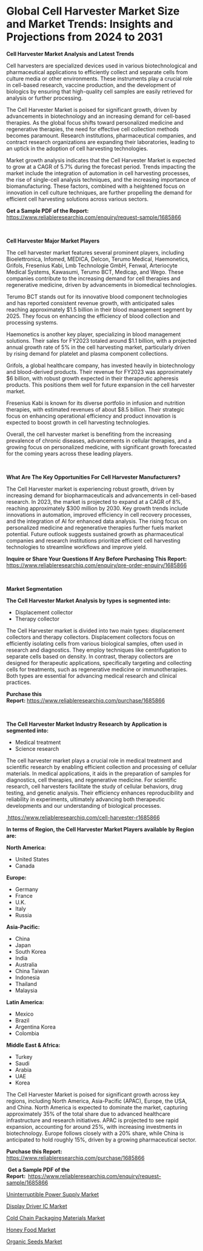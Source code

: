 <p><h1>Global Cell Harvester Market Size and Market Trends: Insights and Projections from 2024 to 2031</h1></p><p><strong>Cell Harvester Market Analysis and Latest Trends</strong></p>
<p><p>Cell harvesters are specialized devices used in various biotechnological and pharmaceutical applications to efficiently collect and separate cells from culture media or other environments. These instruments play a crucial role in cell-based research, vaccine production, and the development of biologics by ensuring that high-quality cell samples are easily retrieved for analysis or further processing.</p><p>The Cell Harvester Market is poised for significant growth, driven by advancements in biotechnology and an increasing demand for cell-based therapies. As the global focus shifts toward personalized medicine and regenerative therapies, the need for effective cell collection methods becomes paramount. Research institutions, pharmaceutical companies, and contract research organizations are expanding their laboratories, leading to an uptick in the adoption of cell harvesting technologies.</p><p>Market growth analysis indicates that the Cell Harvester Market is expected to grow at a CAGR of 5.7% during the forecast period. Trends impacting the market include the integration of automation in cell harvesting processes, the rise of single-cell analysis techniques, and the increasing importance of biomanufacturing. These factors, combined with a heightened focus on innovation in cell culture techniques, are further propelling the demand for efficient cell harvesting solutions across various sectors.</p></p>
<p><strong>Get a Sample PDF of the Report:&nbsp;</strong> <a href="https://www.reliableresearchiq.com/enquiry/request-sample/1685866?utm_campaign=1119&utm_medium=2&utm_source=Github&utm_content=ia&utm_term=17122024&utm_id=cell-harvester">https://www.reliableresearchiq.com/enquiry/request-sample/1685866</a></p>
<p>&nbsp;</p>
<p><strong>Cell Harvester Major Market Players</strong></p>
<p><p>The cell harvester market features several prominent players, including Bioelettronica, Infomed, MEDICA, Delcon, Terumo Medical, Haemonetics, Grifols, Fresenius Kabi, Lmb Technologie GmbH, Fenwal, Arteriocyte Medical Systems, Kawasumi, Terumo BCT, Medicap, and Wego. These companies contribute to the increasing demand for cell therapies and regenerative medicine, driven by advancements in biomedical technologies.</p><p>Terumo BCT stands out for its innovative blood component technologies and has reported consistent revenue growth, with anticipated sales reaching approximately $1.5 billion in their blood management segment by 2025. They focus on enhancing the efficiency of blood collection and processing systems.</p><p>Haemonetics is another key player, specializing in blood management solutions. Their sales for FY2023 totaled around $1.1 billion, with a projected annual growth rate of 5% in the cell harvesting market, particularly driven by rising demand for platelet and plasma component collections.</p><p>Grifols, a global healthcare company, has invested heavily in biotechnology and blood-derived products. Their revenue for FY2023 was approximately $6 billion, with robust growth expected in their therapeutic apheresis products. This positions them well for future expansion in the cell harvester market.</p><p>Fresenius Kabi is known for its diverse portfolio in infusion and nutrition therapies, with estimated revenues of about $8.5 billion. Their strategic focus on enhancing operational efficiency and product innovation is expected to boost growth in cell harvesting technologies.</p><p>Overall, the cell harvester market is benefiting from the increasing prevalence of chronic diseases, advancements in cellular therapies, and a growing focus on personalized medicine, with significant growth forecasted for the coming years across these leading players.</p></p>
<p>&nbsp;</p>
<p><strong>What Are The Key Opportunities For Cell Harvester Manufacturers?</strong></p>
<p><p>The Cell Harvester market is experiencing robust growth, driven by increasing demand for biopharmaceuticals and advancements in cell-based research. In 2023, the market is projected to expand at a CAGR of 8%, reaching approximately $300 million by 2030. Key growth trends include innovations in automation, improved efficiency in cell recovery processes, and the integration of AI for enhanced data analysis. The rising focus on personalized medicine and regenerative therapies further fuels market potential. Future outlook suggests sustained growth as pharmaceutical companies and research institutions prioritize efficient cell harvesting technologies to streamline workflows and improve yield.</p></p>
<p><strong>Inquire or Share Your Questions If Any Before Purchasing This Report:</strong> <a href="https://www.reliableresearchiq.com/enquiry/pre-order-enquiry/1685866?utm_campaign=1119&utm_medium=2&utm_source=Github&utm_content=ia&utm_term=17122024&utm_id=cell-harvester">https://www.reliableresearchiq.com/enquiry/pre-order-enquiry/1685866</a></p>
<p>&nbsp;</p>
<p><strong>Market Segmentation</strong></p>
<p><strong>The Cell Harvester Market Analysis by types is segmented into:</strong></p>
<p><ul><li>Displacement collector</li><li>Therapy collector</li></ul></p>
<p><p>The Cell Harvester market is divided into two main types: displacement collectors and therapy collectors. Displacement collectors focus on efficiently isolating cells from various biological samples, often used in research and diagnostics. They employ techniques like centrifugation to separate cells based on density. In contrast, therapy collectors are designed for therapeutic applications, specifically targeting and collecting cells for treatments, such as regenerative medicine or immunotherapies. Both types are essential for advancing medical research and clinical practices.</p></p>
<p><strong>Purchase this Report:&nbsp;</strong><a href="https://www.reliableresearchiq.com/purchase/1685866?utm_campaign=1119&utm_medium=2&utm_source=Github&utm_content=ia&utm_term=17122024&utm_id=cell-harvester">https://www.reliableresearchiq.com/purchase/1685866</a></p>
<p>&nbsp;</p>
<p><strong>The Cell Harvester Market Industry Research by Application is segmented into:</strong></p>
<p><ul><li>Medical treatment</li><li>Science research</li></ul></p>
<p><p>The cell harvester market plays a crucial role in medical treatment and scientific research by enabling efficient collection and processing of cellular materials. In medical applications, it aids in the preparation of samples for diagnostics, cell therapies, and regenerative medicine. For scientific research, cell harvesters facilitate the study of cellular behaviors, drug testing, and genetic analysis. Their efficiency enhances reproducibility and reliability in experiments, ultimately advancing both therapeutic developments and our understanding of biological processes.</p></p>
<p><a href="https://www.reliableresearchiq.com/cell-harvester-r1685866?utm_campaign=1119&utm_medium=2&utm_source=Github&utm_content=ia&utm_term=17122024&utm_id=cell-harvester">&nbsp;https://www.reliableresearchiq.com/cell-harvester-r1685866</a></p>
<p><strong>In terms of Region, the Cell Harvester Market Players available by Region are:</strong></p>
<p>
    <p> <strong> North America: </strong>
        <ul>
            <li>United States</li>
            <li>Canada</li>
        </ul>
        </p> 
    <p> <strong> Europe: </strong>
        <ul>
            <li>Germany</li>
            <li>France</li>
            <li>U.K.</li>
            <li>Italy</li>
            <li>Russia</li>
        </ul>
        </p> 
    <p> <strong> Asia-Pacific: </strong>
        <ul>
            <li>China</li>
            <li>Japan</li>
            <li>South Korea</li>
            <li>India</li>
            <li>Australia</li>
            <li>China Taiwan</li>
            <li>Indonesia</li>
            <li>Thailand</li>
            <li>Malaysia</li>
        </ul>
        </p> 
    <p> <strong> Latin America: </strong>
        <ul>
            <li>Mexico</li>
            <li>Brazil</li>
            <li>Argentina Korea</li>
            <li>Colombia</li>
        </ul>
        </p> 
    <p> <strong> Middle East & Africa: </strong>
        <ul>
            <li>Turkey</li>
            <li>Saudi</li>
            <li>Arabia</li>
            <li>UAE</li>
            <li>Korea</li>
        </ul>
    </p>
    </p>
<p><p>The Cell Harvester Market is poised for significant growth across key regions, including North America, Asia-Pacific (APAC), Europe, the USA, and China. North America is expected to dominate the market, capturing approximately 35% of the total share due to advanced healthcare infrastructure and research initiatives. APAC is projected to see rapid expansion, accounting for around 25%, with increasing investments in biotechnology. Europe follows closely with a 20% share, while China is anticipated to hold roughly 15%, driven by a growing pharmaceutical sector.</p></p>
<p><strong>Purchase this Report: </strong><a href="https://www.reliableresearchiq.com/purchase/1685866?utm_campaign=1119&utm_medium=2&utm_source=Github&utm_content=ia&utm_term=17122024&utm_id=cell-harvester">https://www.reliableresearchiq.com/purchase/1685866</a></p>
<p>&nbsp;<strong>Get a Sample PDF of the Report:&nbsp;&nbsp;</strong><a href="https://www.reliableresearchiq.com/enquiry/request-sample/1685866?utm_campaign=1119&utm_medium=2&utm_source=Github&utm_content=ia&utm_term=17122024&utm_id=cell-harvester">https://www.reliableresearchiq.com/enquiry/request-sample/1685866</a></p>
<p><strong></strong></p>
<p><p><a href="https://www.linkedin.com/pulse/uninterruptible-power-supply-market-growth-forecast-from-2024-2qngc?utm_campaign=1119&utm_medium=2&utm_source=Github&utm_content=ia&utm_term=17122024&utm_id=cell-harvester">Uninterruptible Power Supply Market</a></p><p><a href="https://www.linkedin.com/pulse/projected-revenue-market-growth-display-driver-ic-55-cagr-dc6qe?utm_campaign=1119&utm_medium=2&utm_source=Github&utm_content=ia&utm_term=17122024&utm_id=cell-harvester">Display Driver IC Market</a></p><p><a href="https://www.linkedin.com/pulse/cold-chain-packaging-materials-market-size-expanding-cagr-62-k7blc?utm_campaign=1119&utm_medium=2&utm_source=Github&utm_content=ia&utm_term=17122024&utm_id=cell-harvester">Cold Chain Packaging Materials Market</a></p><p><a href="https://www.linkedin.com/pulse/honey-food-report-industry-analysis-growth-projections-gdslc?utm_campaign=1119&utm_medium=2&utm_source=Github&utm_content=ia&utm_term=17122024&utm_id=cell-harvester">Honey Food Market</a></p><p><a href="https://www.linkedin.com/pulse/a-mkt-nova-vc8zf?utm_campaign=1119&utm_medium=2&utm_source=Github&utm_content=ia&utm_term=17122024&utm_id=cell-harvester">Organic Seeds Market</a></p></p>